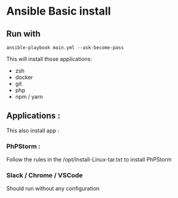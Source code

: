 # Ansible Basic install

## Run with

```
ansible-playbook main.yml --ask-become-pass
```

This will install those applications:

- zsh
- docker
- git
- php
- npm / yarn

## Applications :

This also install app :

### PhPStorm :

Follow the rules in the /opt/Install-Linux-tar.txt to install PhPStorm

### Slack / Chrome / VSCode

Should run without any configuration
